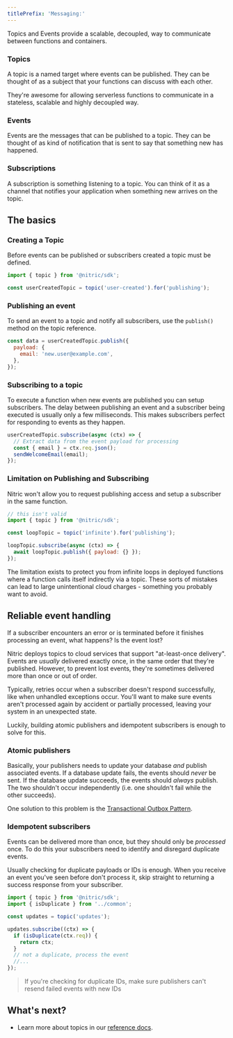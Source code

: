 ```yaml
---
titlePrefix: 'Messaging:'
---
```


Topics and Events provide a scalable, decoupled, way to communicate between functions and containers.

### Topics

A topic is a named target where events can be published. They can be thought of as a subject that your functions can discuss with each other.

They're awesome for allowing serverless functions to communicate in a stateless, scalable and highly decoupled way.

### Events

Events are the messages that can be published to a topic. They can be thought of as kind of notification that is sent to say that something new has happened.

### Subscriptions

A subscription is something listening to a topic. You can think of it as a channel that notifies your application when something new arrives on the topic.

## The basics

### Creating a Topic

Before events can be published or subscribers created a topic must be defined.

```javascript
import { topic } from '@nitric/sdk';

const userCreatedTopic = topic('user-created').for('publishing');
```

### Publishing an event

To send an event to a topic and notify all subscribers, use the `publish()` method on the topic reference.

```javascript
const data = userCreatedTopic.publish({
  payload: {
    email: 'new.user@example.com',
  },
});
```

### Subscribing to a topic

To execute a function when new events are published you can setup subscribers. The delay between publishing an event and a subscriber being executed is usually only a few milliseconds. This makes subscribers perfect for responding to events as they happen.

```javascript
userCreatedTopic.subscribe(async (ctx) => {
  // Extract data from the event payload for processing
  const { email } = ctx.req.json();
  sendWelcomeEmail(email);
});
```

### Limitation on Publishing and Subscribing

Nitric won't allow you to request publishing access and setup a subscriber in the same function.

```javascript
// this isn't valid
import { topic } from '@nitric/sdk';

const loopTopic = topic('infinite').for('publishing');

loopTopic.subscribe(async (ctx) => {
  await loopTopic.publish({ payload: {} });
});
```

The limitation exists to protect you from infinite loops in deployed functions where a function calls itself indirectly via a topic. These sorts of mistakes can lead to large unintentional cloud charges - something you probably want to avoid.

## Reliable event handling

If a subscriber encounters an error or is terminated before it finishes processing an event, what happens? Is the event lost?

Nitric deploys topics to cloud services that support "at-least-once delivery". Events are _usually_ delivered exactly once, in the same order that they're published. However, to prevent lost events, they're sometimes delivered more than once or out of order.

Typically, retries occur when a subscriber doesn't respond successfully, like when unhandled exceptions occur. You'll want to make sure events aren't processed again by accident or partially processed, leaving your system in an unexpected state.

Luckily, building atomic publishers and idempotent subscribers is enough to solve for this.

### Atomic publishers

Basically, your publishers needs to update your database _and_ publish associated events. If a database update fails, the events should _never_ be sent. If the database update succeeds, the events should _always_ publish. The two shouldn't occur independently (i.e. one shouldn't fail while the other succeeds).

One solution to this problem is the [Transactional Outbox Pattern](https://microservices.io/patterns/data/transactional-outbox.html).

### Idempotent subscribers

Events can be delivered more than once, but they should only be _processed_ once. To do this your subscribers need to identify and disregard duplicate events.

Usually checking for duplicate payloads or IDs is enough. When you receive an event you've seen before don't process it, skip straight to returning a success response from your subscriber.

```javascript
import { topic } from '@nitric/sdk';
import { isDuplicate } from '../common';

const updates = topic('updates');

updates.subscribe((ctx) => {
  if (isDuplicate(ctx.req)) {
    return ctx;
  }
  // not a duplicate, process the event
  //...
});
```

> If you're checking for duplicate IDs, make sure publishers can't resend failed events with new IDs

## What's next?

- Learn more about topics in our [reference docs](/docs/reference/topic/topic).
